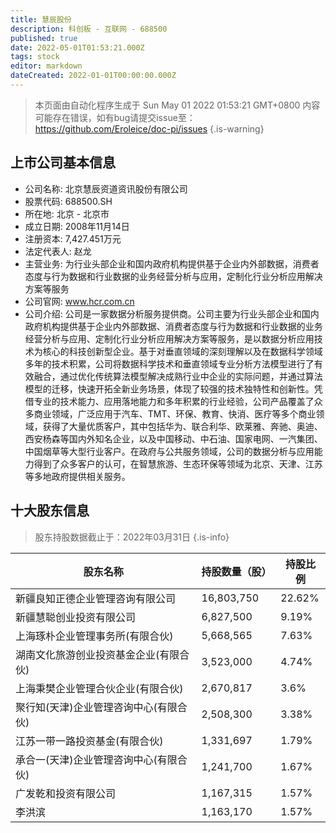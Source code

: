 ```yaml
---
title: 慧辰股份
description: 科创板 - 互联网 - 688500
published: true
date: 2022-05-01T01:53:21.000Z
tags: stock
editor: markdown
dateCreated: 2022-01-01T00:00:00.000Z
---
```


> 本页面由自动化程序生成于 Sun May 01 2022 01:53:21 GMT+0800
> 内容可能存在错误，如有bug请提交issue至：https://github.com/Eroleice/doc-pi/issues
{.is-warning}

## 上市公司基本信息
- 公司名称: 北京慧辰资道资讯股份有限公司
- 股票代码: 688500.SH
- 所在地: 北京 - 北京市
- 成立日期: 2008年11月14日
- 注册资本: 7,427.451万元
- 法定代表人: 赵龙
- 主营业务: 为行业头部企业和国内政府机构提供基于企业内外部数据，消费者态度与行为数据和行业数据的业务经营分析与应用，定制化行业分析应用解决方案等服务
- 公司官网: www.hcr.com.cn
- 公司介绍: 公司是一家数据分析服务提供商。公司主要为行业头部企业和国内政府机构提供基于企业内外部数据、消费者态度与行为数据和行业数据的业务经营分析与应用、定制化行业分析应用解决方案等服务，是以数据分析应用技术为核心的科技创新型企业。基于对垂直领域的深刻理解以及在数据科学领域多年的技术积累，公司将数据科学技术和垂直领域专业分析方法模型进行了有效融合，通过优化传统算法模型解决成熟行业中企业的实际问题，并通过算法模型的迁移，快速开拓全新业务场景，体现了较强的技术独特性和创新性。凭借专业的技术能力、应用落地能力和多年积累的行业经验，公司产品覆盖了众多商业领域，广泛应用于汽车、TMT、环保、教育、快消、医疗等多个商业领域，获得了大量优质客户，其中包括华为、联合利华、欧莱雅、奔驰、奥迪、西安杨森等国内外知名企业，以及中国移动、中石油、国家电网、一汽集团、中国烟草等大型行业客户。在政府与公共服务领域，公司的数据分析与应用能力得到了众多客户的认可，在智慧旅游、生态环保等领域为北京、天津、江苏等多地政府提供相关服务。


## 十大股东信息
> 股东持股数据截止于：2022年03月31日
{.is-info}

| 股东名称 | 持股数量（股） | 持股比例 |
| --- | --- | --- |
| 新疆良知正德企业管理咨询有限公司 | 16,803,750 | 22.62% |
| 新疆慧聪创业投资有限公司 | 6,827,500 | 9.19% |
| 上海琢朴企业管理事务所(有限合伙) | 5,668,565 | 7.63% |
| 湖南文化旅游创业投资基金企业(有限合伙) | 3,523,000 | 4.74% |
| 上海秉樊企业管理合伙企业(有限合伙) | 2,670,817 | 3.6% |
| 聚行知(天津)企业管理咨询中心(有限合伙) | 2,508,300 | 3.38% |
| 江苏一带一路投资基金(有限合伙) | 1,331,697 | 1.79% |
| 承合一(天津)企业管理咨询中心(有限合伙) | 1,241,700 | 1.67% |
| 广发乾和投资有限公司 | 1,167,315 | 1.57% |
| 李洪滨 | 1,163,170 | 1.57% |




